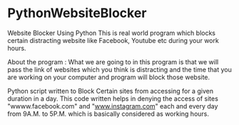 # PythonWebsiteBlocker
Website Blocker Using Python
This is real world program which blocks certain distracting website like Facebook, Youtube etc during your work hours.

About the program : What we are going to in this program is that we will pass the link of websites which you think is distracting and the time that you are working on your computer and program will block those website.

Python script written to Block Certain sites from accessing for a given duration in a day.
This code written helps in denying the access of sites "wwww.facebook.com" and "www.instagram.com" each and every day from 9A.M. to 5P.M. which is basically considered as working hours.
